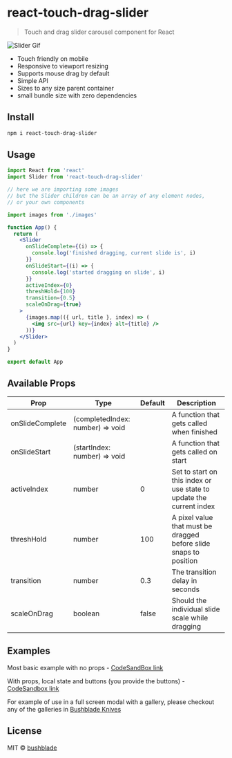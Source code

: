 # react-touch-drag-slider

> Touch and drag slider carousel component for React

![Slider Gif](./touch-slider-001.gif)

- Touch friendly on mobile
- Responsive to viewport resizing
- Supports mouse drag by default
- Simple API
- Sizes to any size parent container
- small bundle size with zero dependencies

## Install

```bash
npm i react-touch-drag-slider
```

## Usage

```jsx
import React from 'react'
import Slider from 'react-touch-drag-slider'

// here we are importing some images
// but the Slider children can be an array of any element nodes,
// or your own components

import images from './images'

function App() {
  return (
    <Slider
      onSlideComplete={(i) => {
        console.log('finished dragging, current slide is', i)
      }}
      onSlideStart={(i) => {
        console.log('started dragging on slide', i)
      }}
      activeIndex={0}
      threshHold={100}
      transition={0.5}
      scaleOnDrag={true}
    >
      {images.map(({ url, title }, index) => (
        <img src={url} key={index} alt={title} />
      ))}
    </Slider>
  )
}

export default App
```

## Available Props

| Prop            | Type                             | Default | Description                                                         |
| --------------- | -------------------------------- | ------- | ------------------------------------------------------------------- |
| onSlideComplete | (completedIndex: number) => void |         | A function that gets called when finished                           |
| onSlideStart    | (startIndex: number) => void     |         | A function that gets called on start                                |
| activeIndex     | number                           | 0       | Set to start on this index or use state to update the current index |
| threshHold      | number                           | 100     | A pixel value that must be dragged before slide snaps to position   |
| transition      | number                           | 0.3     | The transition delay in seconds                                     |
| scaleOnDrag     | boolean                          | false   | Should the individual slide scale while dragging                    |

## Examples

Most basic example with no props - [CodeSandBox link](https://codesandbox.io/s/react-touch-drag-slider-example-basic-ttohy?file=/src/App.js)

With props, local state and buttons (you provide the buttons) - [CodeSandbox link](https://codesandbox.io/s/react-touch-drag-slider-example-04cdz?file=/src/App.js)

For example of use in a full screen modal with a gallery, please checkout any of the galleries in [Bushblade Knives](https://bushblade.co.uk)

## License

MIT © [bushblade](https://github.com/bushblade)
